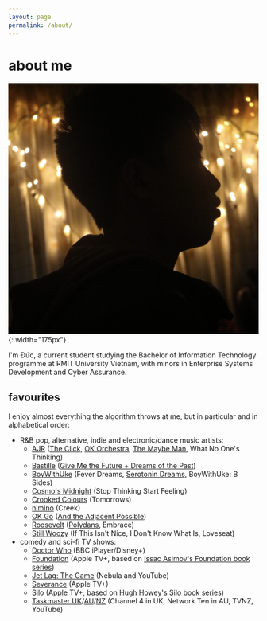 ```yaml
---
layout: page
permalink: /about/
---
```

# about me

![](/profile.jpg){: width="175px"}

I'm Đức, a current student studying the Bachelor of Information Technology programme at RMIT University Vietnam, with minors in Enterprise Systems Development and Cyber Assurance.

## favourites

I enjoy almost everything the algorithm throws at me, but in particular and in alphabetical order:

- R&B pop, alternative, indie and electronic/dance music artists:
	- [AJR] ([The Click], [OK Orchestra], [The Maybe Man], What No One's Thinking)
	- [Bastille] ([Give Me the Future + Dreams of the Past])
	- [BoyWithUke] (Fever Dreams, [Serotonin Dreams], BoyWithUke: B Sides)
	- [Cosmo's Midnight] (Stop Thinking Start Feeling)
	- [Crooked Colours] (Tomorrows)
	- [nimino] (Creek)
	- [OK Go] ([And the Adjacent Possible])
	- [Roosevelt] ([Polydans], Embrace)
	- [Still Woozy] (If This Isn't Nice, I Don't Know What Is, Loveseat)
- comedy and sci-fi TV shows:
	- [Doctor Who] (BBC iPlayer/Disney+)
	- [Foundation] (Apple TV+, based on [Issac Asimov's Foundation book series])
	- [Jet Lag: The Game] (Nebula and YouTube)
	- [Severance] (Apple TV+)
	- [Silo] (Apple TV+, based on [Hugh Howey's Silo book series])
	- [Taskmaster UK]/[AU]/[NZ] (Channel 4 in UK, Network Ten in AU, TVNZ, YouTube)

[AJR]: https://en.wikipedia.org/wiki/AJR
[The Click]: https://en.wikipedia.org/wiki/The_Click_(album)
[OK Orchestra]: https://en.wikipedia.org/wiki/OK_Orchestra
[The Maybe Man]: https://en.wikipedia.org/wiki/The_Maybe_Man
[Bastille]: https://en.wikipedia.org/wiki/Bastille_(band)
[Give Me the Future + Dreams of the Past]: https://en.wikipedia.org/wiki/Give_Me_the_Future
[BoyWithUke]: https://en.wikipedia.org/wiki/BoyWithUke
[Serotonin Dreams]: https://en.wikipedia.org/wiki/Serotonin_Dreams
[Cosmo's Midnight]: https://en.wikipedia.org/wiki/Cosmo%27s_Midnight
[Crooked Colours]: https://en.wikipedia.org/wiki/Crooked_Colours
[nimino]: https://en.wikipedia.org/wiki/Nimino
[OK Go]: https://en.wikipedia.org/wiki/OK_Go
[And the Adjacent Possible]: https://en.wikipedia.org/wiki/And_the_Adjacent_Possible
[Roosevelt]: https://en.wikipedia.org/wiki/Roosevelt_(musician)
[Polydans]: https://en.wikipedia.org/wiki/Polydans
[Still Woozy]: https://en.wikipedia.org/wiki/Still_Woozy

[Doctor Who]: https://en.wikipedia.org/wiki/Doctor_Who
[Foundation]: https://en.wikipedia.org/wiki/Foundation_(TV_series)
[Issac Asimov's Foundation book series]: https://en.wikipedia.org/wiki/Foundation_(novel_series)
[Jet Lag: The Game]: https://en.wikipedia.org/wiki/Jet_Lag:_The_Game
[Severance]: https://en.wikipedia.org/wiki/Severance_(TV_series)
[Silo]: https://en.wikipedia.org/wiki/Silo_(TV_series)
[Hugh Howey's Silo book series]: https://en.wikipedia.org/wiki/Silo_(series)
[Taskmaster UK]: https://en.wikipedia.org/wiki/Taskmaster_(TV_series)
[AU]: https://en.wikipedia.org/wiki/Taskmaster_Australia
[NZ]: https://en.wikipedia.org/wiki/Taskmaster_New_Zealand
